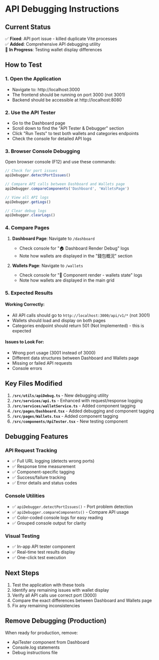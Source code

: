 # API Debugging Instructions

## Current Status
✅ **Fixed**: API port issue - killed duplicate Vite processes  
✅ **Added**: Comprehensive API debugging utility  
🔄 **In Progress**: Testing wallet display differences  

## How to Test

### 1. Open the Application
- Navigate to: http://localhost:3000
- The frontend should be running on port 3000 (not 3001)
- Backend should be accessible at http://localhost:8080

### 2. Use the API Tester
- Go to the Dashboard page
- Scroll down to find the "API Tester & Debugger" section
- Click "Run Tests" to test both wallets and categories endpoints
- Check the console for detailed API logs

### 3. Browser Console Debugging
Open browser console (F12) and use these commands:

```javascript
// Check for port issues
apiDebugger.detectPortIssues()

// Compare API calls between Dashboard and Wallets page
apiDebugger.compareComponents('Dashboard', 'WalletsPage')

// View all API logs
apiDebugger.getLogs()

// Clear debug logs
apiDebugger.clearLogs()
```

### 4. Compare Pages
1. **Dashboard Page**: Navigate to `/dashboard`
   - Check console for "🏠 Dashboard Render Debug" logs
   - Note how wallets are displayed in the "錢包概況" section
   
2. **Wallets Page**: Navigate to `/wallets` 
   - Check console for "🔄 Component render - wallets state" logs
   - Note how wallets are displayed in the main grid

### 5. Expected Results

#### Working Correctly:
- All API calls should go to `http://localhost:3000/api/v1/*` (not 3001)
- Wallets should load and display on both pages
- Categories endpoint should return 501 (Not Implemented) - this is expected

#### Issues to Look For:
- Wrong port usage (3001 instead of 3000)
- Different data structures between Dashboard and Wallets page
- Missing or failed API requests
- Console errors

## Key Files Modified

1. **`/src/utils/apiDebug.ts`** - New debugging utility
2. **`/src/services/api.ts`** - Enhanced with request/response logging
3. **`/src/services/walletService.ts`** - Added component tagging
4. **`/src/pages/Dashboard.tsx`** - Added debugging and component tagging
5. **`/src/pages/Wallets.tsx`** - Added component tagging
6. **`/src/components/ApiTester.tsx`** - New testing component

## Debugging Features

### API Request Tracking
- ✅ Full URL logging (detects wrong ports)
- ✅ Response time measurement
- ✅ Component-specific tagging
- ✅ Success/failure tracking
- ✅ Error details and status codes

### Console Utilities
- ✅ `apiDebugger.detectPortIssues()` - Port problem detection
- ✅ `apiDebugger.compareComponents()` - Compare API usage
- ✅ Color-coded console logs for easy reading
- ✅ Grouped console output for clarity

### Visual Testing
- ✅ In-app API tester component
- ✅ Real-time test results display
- ✅ One-click test execution

## Next Steps

1. Test the application with these tools
2. Identify any remaining issues with wallet display
3. Verify all API calls use correct port (3000)
4. Compare the exact differences between Dashboard and Wallets page
5. Fix any remaining inconsistencies

## Remove Debugging (Production)

When ready for production, remove:
- ApiTester component from Dashboard
- Console.log statements
- Debug instructions file